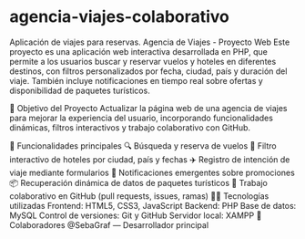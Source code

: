 # agencia-viajes-colaborativo
Aplicación de viajes para reservas.
Agencia de Viajes - Proyecto Web
Este proyecto es una aplicación web interactiva desarrollada en PHP, que permite a los usuarios buscar y reservar vuelos y hoteles en diferentes destinos, con filtros personalizados por fecha, ciudad, país y duración del viaje. También incluye notificaciones en tiempo real sobre ofertas y disponibilidad de paquetes turísticos.

🎯 Objetivo del Proyecto
Actualizar la página web de una agencia de viajes para mejorar la experiencia del usuario, incorporando funcionalidades dinámicas, filtros interactivos y trabajo colaborativo con GitHub.

🚀 Funcionalidades principales
🔍 Búsqueda y reserva de vuelos
🏨 Filtro interactivo de hoteles por ciudad, país y fechas
✈️ Registro de intención de viaje mediante formularios
🔔 Notificaciones emergentes sobre promociones
📦 Recuperación dinámica de datos de paquetes turísticos
🤝 Trabajo colaborativo en GitHub (pull requests, issues, ramas)
👨‍💻 Tecnologías utilizadas
Frontend: HTML5, CSS3, JavaScript
Backend: PHP
Base de datos: MySQL
Control de versiones: Git y GitHub
Servidor local: XAMPP
👥 Colaboradores
@SebaGraf — Desarrollador principal
